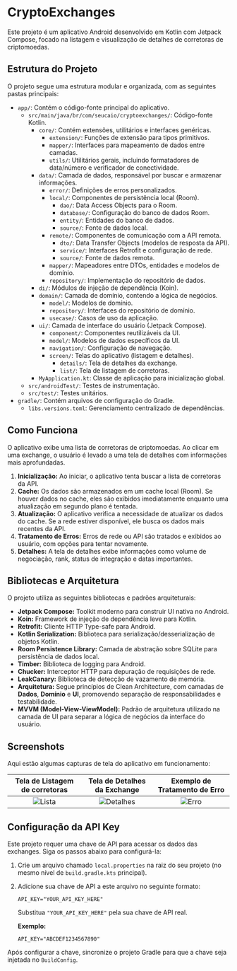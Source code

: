 # CryptoExchanges

Este projeto é um aplicativo Android desenvolvido em Kotlin com Jetpack Compose, focado na listagem e visualização de detalhes de corretoras de criptomoedas.

## Estrutura do Projeto

O projeto segue uma estrutura modular e organizada, com as seguintes pastas principais:

-   `app/`: Contém o código-fonte principal do aplicativo.
    -   `src/main/java/br/com/seucaio/cryptoexchanges/`: Código-fonte Kotlin.
        -   `core/`: Contém extensões, utilitários e interfaces genéricas.
            -   `extension/`: Funções de extensão para tipos primitivos.
            -   `mapper/`: Interfaces para mapeamento de dados entre camadas.
            -   `utils/`: Utilitários gerais, incluindo formatadores de data/número e verificador de conectividade.
        -   `data/`: Camada de dados, responsável por buscar e armazenar informações.
            -   `error/`: Definições de erros personalizados.
            -   `local/`: Componentes de persistência local (Room).
                -   `dao/`: Data Access Objects para o Room.
                -   `database/`: Configuração do banco de dados Room.
                -   `entity/`: Entidades do banco de dados.
                -   `source/`: Fonte de dados local.
            -   `remote/`: Componentes de comunicação com a API remota.
                -   `dto/`: Data Transfer Objects (modelos de resposta da API).
                -   `service/`: Interfaces Retrofit e configuração de rede.
                -   `source/`: Fonte de dados remota.
            -   `mapper/`: Mapeadores entre DTOs, entidades e modelos de domínio.
            -   `repository/`: Implementação do repositório de dados.
        -   `di/`: Módulos de injeção de dependência (Koin).
        -   `domain/`: Camada de domínio, contendo a lógica de negócios.
            -   `model/`: Modelos de domínio.
            -   `repository/`: Interfaces do repositório de domínio.
            -   `usecase/`: Casos de uso da aplicação.
        -   `ui/`: Camada de interface do usuário (Jetpack Compose).
            -   `component/`: Componentes reutilizáveis da UI.
            -   `model/`: Modelos de dados específicos da UI.
            -   `navigation/`: Configuração de navegação.
            -   `screen/`: Telas do aplicativo (listagem e detalhes).
                -   `details/`: Tela de detalhes da exchange.
                -   `list/`: Tela de listagem de corretoras.
        -   `MyApplication.kt`: Classe de aplicação para inicialização global.
    -   `src/androidTest/`: Testes de instrumentação.
    -   `src/test/`: Testes unitários.
-   `gradle/`: Contém arquivos de configuração do Gradle.
    -   `libs.versions.toml`: Gerenciamento centralizado de dependências.

## Como Funciona

O aplicativo exibe uma lista de corretoras de criptomoedas. Ao clicar em uma exchange, o usuário é levado a uma tela de detalhes com informações mais aprofundadas.

1.  **Inicialização:** Ao iniciar, o aplicativo tenta buscar a lista de corretoras da API.
2.  **Cache:** Os dados são armazenados em um cache local (Room). Se houver dados no cache, eles são exibidos imediatamente enquanto uma atualização em segundo plano é tentada.
3.  **Atualização:** O aplicativo verifica a necessidade de atualizar os dados do cache. Se a rede estiver disponível, ele busca os dados mais recentes da API.
4.  **Tratamento de Erros:** Erros de rede ou API são tratados e exibidos ao usuário, com opções para tentar novamente.
5.  **Detalhes:** A tela de detalhes exibe informações como volume de negociação, rank, status de integração e datas importantes.

## Bibliotecas e Arquitetura

O projeto utiliza as seguintes bibliotecas e padrões arquiteturais:

-   **Jetpack Compose:** Toolkit moderno para construir UI nativa no Android.
-   **Koin:** Framework de injeção de dependência leve para Kotlin.
-   **Retrofit:** Cliente HTTP Type-safe para Android.
-   **Kotlin Serialization:** Biblioteca para serialização/desserialização de objetos Kotlin.
-   **Room Persistence Library:** Camada de abstração sobre SQLite para persistência de dados local.
-   **Timber:** Biblioteca de logging para Android.
-   **Chucker:** Interceptor HTTP para depuração de requisições de rede.
-   **LeakCanary:** Biblioteca de detecção de vazamento de memória.
-   **Arquitetura:** Segue princípios de Clean Architecture, com camadas de **Dados**, **Domínio** e **UI**, promovendo separação de responsabilidades e testabilidade.
-   **MVVM (Model-View-ViewModel):** Padrão de arquitetura utilizado na camada de UI para separar a lógica de negócios da interface do usuário.

## Screenshots

Aqui estão algumas capturas de tela do aplicativo em funcionamento:

| Tela de Listagem de corretoras | Tela de Detalhes da Exchange | Exemplo de Tratamento de Erro |
| :---------------------------: | :--------------------------: | :---------------------------: |
| ![Lista](https://github.com/user-attachments/assets/844e6983-6075-40c6-994f-90f4785b1694) | ![Detalhes](https://github.com/user-attachments/assets/b035a41f-240d-4fcb-9852-7f39016b56e0) | ![Erro](https://github.com/user-attachments/assets/e3871da2-fb8d-4356-90ab-d99b1e29ee66) |

## Configuração da API Key

Este projeto requer uma chave de API para acessar os dados das exchanges. Siga os passos abaixo para configurá-la:

1.  Crie um arquivo chamado `local.properties` na raiz do seu projeto (no mesmo nível de `build.gradle.kts` principal).
2.  Adicione sua chave de API a este arquivo no seguinte formato:

    ```properties
    API_KEY="YOUR_API_KEY_HERE"
    ```
    Substitua `"YOUR_API_KEY_HERE"` pela sua chave de API real.

    **Exemplo:**
    ```properties
    API_KEY="ABCDEF1234567890"
    ```

Após configurar a chave, sincronize o projeto Gradle para que a chave seja injetada no `BuildConfig`.

